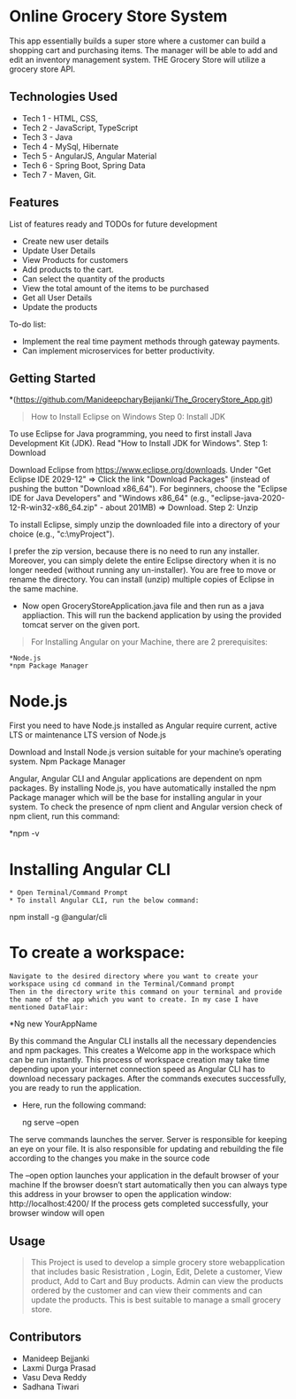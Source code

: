 # Online Grocery Store System

This app essentially builds a super store where a customer can build a shopping cart and purchasing items. The manager will be able to add and edit an inventory management system. THE Grocery Store will utilize a grocery store API.

## Technologies Used

* Tech 1 - HTML, CSS, 
* Tech 2 - JavaScript, TypeScript
* Tech 3 - Java
* Tech 4 - MySql, Hibernate
* Tech 5 - AngularJS, Angular Material
* Tech 6 - Spring Boot, Spring Data
* Tech 7 - Maven, Git.

## Features

List of features ready and TODOs for future development
* Create new user details 
* Update User Details
* View Products for customers
* Add products to the cart.
* Can select the quantity of the products
* View the total amount of the items to be purchased
* Get all User Details
* Update the products

To-do list:
* Implement the real time payment methods through gateway payments.
* Can implement microservices for better productivity.

## Getting Started
   
*(https://github.com/ManideepcharyBejjanki/The_GroceryStore_App.git) 

>How to Install Eclipse on Windows
Step 0: Install JDK

To use Eclipse for Java programming, you need to first install Java Development Kit (JDK). Read "How to Install JDK for Windows".
Step 1: Download

Download Eclipse from https://www.eclipse.org/downloads. Under "Get Eclipse IDE 2029-12" ⇒ Click the link "Download Packages" (instead of pushing the button "Download x86_64"). For beginners, choose the "Eclipse IDE for Java Developers" and "Windows x86_64" (e.g., "eclipse-java-2020-12-R-win32-x86_64.zip" - about 201MB) ⇒ Download.
Step 2: Unzip

To install Eclipse, simply unzip the downloaded file into a directory of your choice (e.g., "c:\myProject").

I prefer the zip version, because there is no need to run any installer. Moreover, you can simply delete the entire Eclipse directory when it is no longer needed (without running any un-installer). You are free to move or rename the directory. You can install (unzip) multiple copies of Eclipse in the same machine.

* Now open GroceryStoreApplication.java file and then run as a java appliaction. This will run the backend application by using the provided tomcat server on the given port.


> For Installing Angular on your Machine, there are 2 prerequisites:

    *Node.js
    *npm Package Manager

# Node.js

First you need to have Node.js installed as Angular require current, active LTS or maintenance LTS version of Node.js

Download and Install Node.js version suitable for your machine’s operating system.
Npm Package Manager

Angular, Angular CLI and Angular applications are dependent on npm packages. By installing Node.js, you have automatically installed the npm Package manager which will be the base for installing angular in your system. To check the presence of npm client and Angular version check of npm client, run this command:

*npm -v

# Installing Angular CLI

    * Open Terminal/Command Prompt
    * To install Angular CLI, run the below command:

 npm install -g @angular/cli
 
 
 # To create a workspace:

    Navigate to the desired directory where you want to create your workspace using cd command in the Terminal/Command prompt
    Then in the directory write this command on your terminal and provide the name of the app which you want to create. In my case I have mentioned DataFlair:

   *Ng new YourAppName


By this command the Angular CLI installs all the necessary dependencies and npm packages. This creates a Welcome app in the workspace which can be run instantly.
This process of workspace creation may take time depending upon your internet connection speed as Angular CLI has to download necessary packages.
After the commands executes successfully, you are ready to run the application.


* Here, run the following command:

     ng serve –open


The serve commands launches the server. Server is responsible for keeping an eye on your file. It is also responsible for updating and rebuilding the file according to the changes you make in the source code 

The –open option launches your application in the default browser of your machine
If the browser doesn’t start automatically then you can always type this address in your browser to open the application window: http://localhost:4200/
If the process gets completed successfully, your browser window will open


## Usage
> This Project is used to develop a simple grocery store webapplication that includes basic Resistration , Login, Edit, Delete a customer, View product, Add to Cart and Buy products.
> Admin can view the products ordered by the customer and can view their comments and can update the products.
> This is best suitable to manage a small grocery store.

## Contributors

* Manideep Bejjanki
* Laxmi Durga Prasad
* Vasu Deva Reddy
* Sadhana Tiwari
